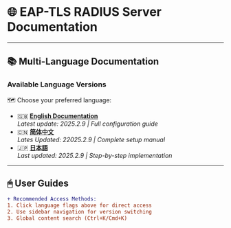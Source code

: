 # 🌐 EAP-TLS RADIUS Server Documentation

---

## 📚 Multi-Language Documentation
### Available Language Versions
🗺 Choose your preferred language:
- 🇬🇧 **[English Documentation](README.en.md)**  
  _Latest update: 2025.2.9 | Full configuration guide_  
- 🇨🇳 **[简体中文](README.zh.md)**  
  _Lates Updated: 22025.2.9 | Complete setup manual_  
- 🇯🇵 **[日本語](README.ja.md)**  
  _Last updated: 2025.2.9 | Step-by-step implementation_

---

## 🖱 User Guides
```diff
+ Recommended Access Methods:
1. Click language flags above for direct access
2. Use sidebar navigation for version switching
3. Global content search (Ctrl+K/Cmd+K)
